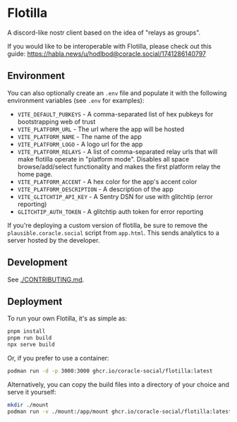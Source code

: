 # Flotilla

A discord-like nostr client based on the idea of "relays as groups".

If you would like to be interoperable with Flotilla, please check out this guide: https://habla.news/u/hodlbod@coracle.social/1741286140797

## Environment

You can also optionally create an `.env` file and populate it with the following environment variables (see `.env` for examples):

- `VITE_DEFAULT_PUBKEYS` - A comma-separated list of hex pubkeys for bootstrapping web of trust
- `VITE_PLATFORM_URL` - The url where the app will be hosted
- `VITE_PLATFORM_NAME` - The name of the app
- `VITE_PLATFORM_LOGO` - A logo url for the app
- `VITE_PLATFORM_RELAYS` - A list of comma-separated relay urls that will make flotilla operate in "platform mode". Disables all space browse/add/select functionality and makes the first platform relay the home page.
- `VITE_PLATFORM_ACCENT` - A hex color for the app's accent color
- `VITE_PLATFORM_DESCRIPTION` - A description of the app
- `VITE_GLITCHTIP_API_KEY` - A Sentry DSN for use with glitchtip (error reporting)
- `GLITCHTIP_AUTH_TOKEN` - A glitchtip auth token for error reporting

If you're deploying a custom version of flotilla, be sure to remove the `plausible.coracle.social` script from `app.html`. This sends analytics to a server hosted by the developer.

## Development

See [./CONTRIBUTING.md](CONTRIBUTING.md).

## Deployment

To run your own Flotilla, it's as simple as:

```sh
pnpm install
pnpm run build
npx serve build
```

Or, if you prefer to use a container:

```sh
podman run -d -p 3000:3000 ghcr.io/coracle-social/flotilla:latest
```

Alternatively, you can copy the build files into a directory of your choice and serve it yourself:

```sh
mkdir ./mount
podman run -v ./mount:/app/mount ghcr.io/coracle-social/flotilla:latest bash -c 'cp -r build/* mount'
```
